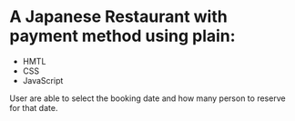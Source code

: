 <h1>A Japanese Restaurant with payment method using plain: </h1>
<ul>
  <li>HMTL</li>
  <li>CSS</li>
  <li>JavaScript</li>
</ul>
<p>User are able to select the booking date and how many person to reserve for that date.</p>
